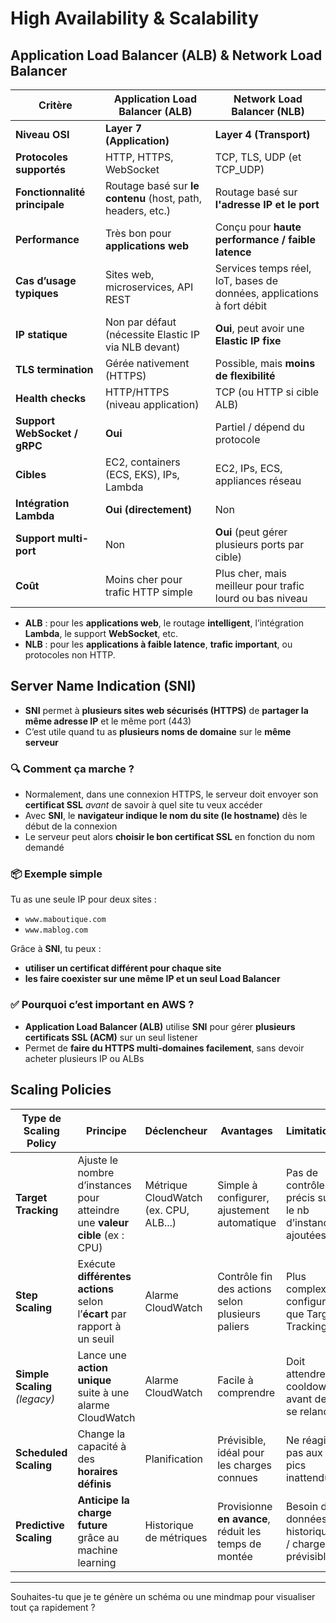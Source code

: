 # High Availability & Scalability

## Application Load Balancer (ALB) & Network Load Balancer

| **Critère**                        | **Application Load Balancer (ALB)**                                | **Network Load Balancer (NLB)**                                   |
|-----------------------------------|---------------------------------------------------------------------|-------------------------------------------------------------------|
| **Niveau OSI**                    | **Layer 7 (Application)**                                           | **Layer 4 (Transport)**                                           |
| **Protocoles supportés**         | HTTP, HTTPS, WebSocket                                              | TCP, TLS, UDP (et TCP_UDP)                                       |
| **Fonctionnalité principale**     | Routage basé sur **le contenu** (host, path, headers, etc.)        | Routage basé sur **l'adresse IP et le port**                     |
| **Performance**                   | Très bon pour **applications web**                                 | Conçu pour **haute performance / faible latence**                |
| **Cas d’usage typiques**          | Sites web, microservices, API REST                                 | Services temps réel, IoT, bases de données, applications à fort débit |
| **IP statique**                   | Non par défaut (nécessite Elastic IP via NLB devant)                | **Oui**, peut avoir une **Elastic IP fixe**                      |
| **TLS termination**               | Gérée nativement (HTTPS)                                           | Possible, mais **moins de flexibilité**                          |
| **Health checks**                | HTTP/HTTPS (niveau application)                                     | TCP (ou HTTP si cible ALB)                                       |
| **Support WebSocket / gRPC**      | **Oui**                                                             | Partiel / dépend du protocole                                    |
| **Cibles**                        | EC2, containers (ECS, EKS), IPs, Lambda                             | EC2, IPs, ECS, appliances réseau                                 |
| **Intégration Lambda**            | **Oui (directement)**                                               | Non                                                              |
| **Support multi-port**            | Non                                                                 | **Oui** (peut gérer plusieurs ports par cible)                   |
| **Coût**                          | Moins cher pour trafic HTTP simple                                 | Plus cher, mais meilleur pour trafic lourd ou bas niveau         |


- **ALB** : pour les **applications web**, le routage **intelligent**, l’intégration **Lambda**, le support **WebSocket**, etc.
- **NLB** : pour les **applications à faible latence**, **trafic important**, ou protocoles non HTTP.

## Server Name Indication (SNI)
- **SNI** permet à **plusieurs sites web sécurisés (HTTPS)** de **partager la même adresse IP** et le même port (443)  
- C’est utile quand tu as **plusieurs noms de domaine** sur le **même serveur**

### 🔍 Comment ça marche ?

- Normalement, dans une connexion HTTPS, le serveur doit envoyer son **certificat SSL** *avant* de savoir à quel site tu veux accéder  
- Avec **SNI**, le **navigateur indique le nom du site (le hostname)** dès le début de la connexion  
- Le serveur peut alors **choisir le bon certificat SSL** en fonction du nom demandé


### 📦 Exemple simple

Tu as une seule IP pour deux sites :  
- `www.maboutique.com`  
- `www.mablog.com`

Grâce à **SNI**, tu peux :  
- **utiliser un certificat différent pour chaque site**  
- **les faire coexister sur une même IP et un seul Load Balancer**
### ✅ Pourquoi c’est important en AWS ?
- **Application Load Balancer (ALB)** utilise **SNI** pour gérer **plusieurs certificats SSL (ACM)** sur un seul listener  
- Permet de **faire du HTTPS multi-domaines facilement**, sans devoir acheter plusieurs IP ou ALBs


## Scaling Policies

| **Type de Scaling Policy**  | **Principe**                                                                 | **Déclencheur**                         | **Avantages**                                         | **Limitations**                                      | **Cas d’usage**                                               |
|-----------------------------|------------------------------------------------------------------------------|----------------------------------------|--------------------------------------------------------|------------------------------------------------------|---------------------------------------------------------------|
| **Target Tracking**         | Ajuste le nombre d’instances pour atteindre une **valeur cible** (ex : CPU) | Métrique CloudWatch (ex. CPU, ALB...) | Simple à configurer, ajustement automatique            | Pas de contrôle précis sur le nb d’instances ajoutées | Maintenir un seuil de CPU, de requêtes ALB, etc.              |
| **Step Scaling**            | Exécute **différentes actions** selon l’**écart** par rapport à un seuil    | Alarme CloudWatch                      | Contrôle fin des actions selon plusieurs paliers       | Plus complexe à configurer que Target Tracking       | Réagir différemment selon des niveaux de charge               |
| **Simple Scaling** *(legacy)* | Lance une **action unique** suite à une alarme CloudWatch                  | Alarme CloudWatch                      | Facile à comprendre                                     | Doit attendre un cooldown avant de se relancer       | Ancien comportement, à éviter pour les nouveaux déploiements  |
| **Scheduled Scaling**       | Change la capacité à des **horaires définis**                              | Planification                          | Prévisible, idéal pour les charges connues             | Ne réagit pas aux pics inattendus                    | Appliquer une échelle fixe pendant les heures de bureau        |
| **Predictive Scaling**      | **Anticipe la charge future** grâce au machine learning                     | Historique de métriques                | Provisionne **en avance**, réduit les temps de montée | Besoin de données historiques / charge prévisible    | Événements récurrents, horaires fixes, pics réguliers          |

---

Souhaites-tu que je te génère un schéma ou une mindmap pour visualiser tout ça rapidement ?

